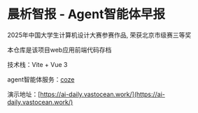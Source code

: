 # 晨析智报 - Agent智能体早报

2025年中国大学生计算机设计大赛参赛作品, 荣获北京市级赛三等奖

本仓库是该项目web应用前端代码存档

技术栈：Vite + Vue 3

agent智能体服务：[coze](https://www.coze.cn/)

演示地址：[https://ai-daily.vastocean.work/](https://ai-daily.vastocean.work/)
